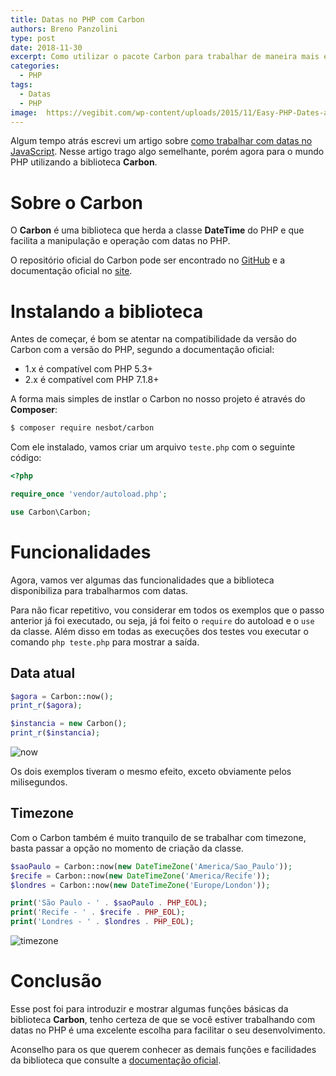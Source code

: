 ```yaml
---
title: Datas no PHP com Carbon
authors: Breno Panzolini
type: post
date: 2018-11-30
excerpt: Como utilizar o pacote Carbon para trabalhar de maneira mais eficiente com datas no PHP.
categories:
  - PHP
tags:
  - Datas
  - PHP
image:  https://vegibit.com/wp-content/uploads/2015/11/Easy-PHP-Dates-and-Times-With-Carbon.jpg
---
```


Algum tempo atrás escrevi um artigo sobre [como trabalhar com datas no JavaScript](https://tableless.com.br/trabalhando-com-moment/). Nesse artigo trago algo semelhante, porém agora para o mundo PHP utilizando a biblioteca **Carbon**.

# Sobre o Carbon

O **Carbon** é uma biblioteca que herda a classe **DateTime** do PHP e que facilita a manipulação e operação com datas no PHP.

O repositório oficial do Carbon pode ser encontrado no [GitHub](https://github.com/briannesbitt/Carbon) e a documentação oficial no [site](https://carbon.nesbot.com/docs/).

# Instalando a biblioteca

Antes de começar, é bom se atentar na compatibilidade da versão do Carbon com a versão do PHP, segundo a documentação oficial:

- 1.x é compatível com PHP 5.3+
- 2.x é compatível com PHP 7.1.8+

A forma mais simples de instlar o Carbon no nosso projeto é através do **Composer**:

```sh
$ composer require nesbot/carbon
```

Com ele instalado, vamos criar um arquivo `teste.php` com o seguinte código:

```php
<?php

require_once 'vendor/autoload.php';

use Carbon\Carbon;
```

# Funcionalidades

Agora, vamos ver algumas das funcionalidades que a biblioteca disponibiliza para trabalharmos com datas.

Para não ficar repetitivo, vou considerar em todos os exemplos que o passo anterior já foi executado, ou seja, já foi feito o `require` do autoload e o `use` da classe. Além disso em todas as execuções dos testes vou executar o comando `php teste.php` para mostrar a saída.

## Data atual

```php
$agora = Carbon::now();
print_r($agora);

$instancia = new Carbon();
print_r($instancia);
```

![now](https://i.imgur.com/Zt4iG2z.png)

Os dois exemplos tiveram o mesmo efeito, exceto obviamente pelos milisegundos.

## Timezone

Com o Carbon também é muito tranquilo de se trabalhar com timezone, basta passar a opção no momento de criação da classe.

```php
$saoPaulo = Carbon::now(new DateTimeZone('America/Sao_Paulo'));
$recife = Carbon::now(new DateTimeZone('America/Recife'));
$londres = Carbon::now(new DateTimeZone('Europe/London'));

print('São Paulo - ' . $saoPaulo . PHP_EOL);
print('Recife - ' . $recife . PHP_EOL);
print('Londres - ' . $londres . PHP_EOL);
```

![timezone](https://i.imgur.com/pYTpeci.png)

# Conclusão

Esse post foi para introduzir e mostrar algumas funções básicas da biblioteca **Carbon**, tenho certeza de que se você estiver trabalhando com datas no PHP é uma excelente escolha para facilitar o seu desenvolvimento.

Aconselho para os que querem conhecer as demais funções e facilidades da biblioteca que consulte a [documentação oficial](https://carbon.nesbot.com/docs/).
